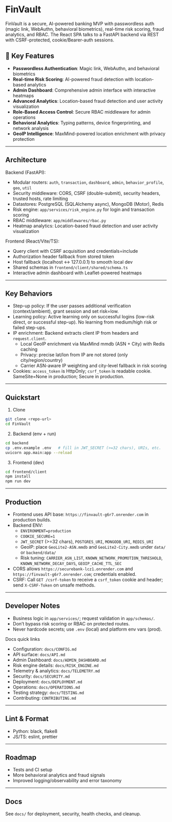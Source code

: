 # FinVault

FinVault is a secure, AI-powered banking MVP with passwordless auth (magic link, WebAuthn, behavioral biometrics), real-time risk scoring, fraud analytics, and RBAC. The React SPA talks to a FastAPI backend via REST with CSRF-protected, cookie/Bearer-auth sessions.

## 🚀 Key Features

- **Passwordless Authentication**: Magic link, WebAuthn, and behavioral biometrics
- **Real-time Risk Scoring**: AI-powered fraud detection with location-based analytics
- **Admin Dashboard**: Comprehensive admin interface with interactive heatmaps
- **Advanced Analytics**: Location-based fraud detection and user activity visualization
- **Role-Based Access Control**: Secure RBAC middleware for admin operations
- **Behavioral Analytics**: Typing patterns, device fingerprinting, and network analysis
- **GeoIP Intelligence**: MaxMind-powered location enrichment with privacy protection

---

## Architecture

Backend (FastAPI):

- Modular routers: `auth`, `transaction`, `dashboard`, `admin`, `behavior_profile`, `geo`, `util`
- Security middleware: CORS, CSRF (double-submit), security headers, trusted hosts, rate limiting
- Datastores: PostgreSQL (SQLAlchemy async), MongoDB (Motor), Redis
- Risk engine: `app/services/risk_engine.py` for login and transaction scoring
- RBAC middleware: `app/middlewares/rbac.py`
- Heatmap analytics: Location-based fraud detection and user activity visualization

Frontend (React/Vite/TS):

- Query client with CSRF acquisition and credentials=include
- Authorization header fallback from stored token
- Host fallback (localhost ↔ 127.0.0.1) to smooth local dev
- Shared schemas in `frontend/client/shared/schema.ts`
- Interactive admin dashboard with Leaflet-powered heatmaps

---

## Key Behaviors

- Step-up policy: If the user passes additional verification (context/ambient), grant session and set risk=low.
- Learning policy: Active learning only on successful logins (low-risk direct, or successful step-up). No learning from medium/high risk or failed step-ups.
- IP enrichment: Backend extracts client IP from headers and `request.client`.
  - Local GeoIP enrichment via MaxMind mmdb (ASN + City) with Redis caching
  - Privacy: precise lat/lon from IP are not stored (only city/region/country)
  - Carrier ASN-aware IP weighting and city-level fallback in risk scoring
- Cookies: `access_token` is HttpOnly; `csrf_token` is readable cookie. SameSite=None in production; Secure in production.

---

## Quickstart

1. Clone

```bash
git clone <repo-url>
cd FinVault
```

2. Backend (env + run)

```bash
cd backend
cp .env.example .env   # fill in JWT_SECRET (>=32 chars), URIs, etc.
uvicorn app.main:app --reload
```

3. Frontend (dev)

```bash
cd frontend/client
npm install
npm run dev
```

---

## Production

- Frontend uses API base: `https://finvault-g6r7.onrender.com` in production builds.
- Backend ENV:
  - `ENVIRONMENT=production`
  - `COOKIE_SECURE=1`
  - `JWT_SECRET` (>=32 chars), `POSTGRES_URI`, `MONGODB_URI`, `REDIS_URI`
  - GeoIP: place `GeoLite2-ASN.mmdb` and `GeoLite2-City.mmdb` under `data/` or `backend/data/`
  - Risk tuning: `CARRIER_ASN_LIST`, `KNOWN_NETWORK_PROMOTION_THRESHOLD`, `KNOWN_NETWORK_DECAY_DAYS`, `GEOIP_CACHE_TTL_SEC`
- CORS allows `https://securebank-lcz1.onrender.com` and `https://finvault-g6r7.onrender.com`; credentials enabled.
- CSRF: Call `GET /csrf-token` to receive a `csrf_token` cookie and header; send `X-CSRF-Token` on unsafe methods.

---

## Developer Notes

- Business logic in `app/services/`; request validation in `app/schemas/`.
- Don’t bypass risk scoring or RBAC on protected routes.
- Never hardcode secrets; use `.env` (local) and platform env vars (prod).

Docs quick links

- Configuration: `docs/CONFIG.md`
- API surface: `docs/API.md`
- Admin Dashboard: `docs/ADMIN_DASHBOARD.md`
- Risk engine details: `docs/RISK_ENGINE.md`
- Telemetry & analytics: `docs/TELEMETRY.md`
- Security: `docs/SECURITY.md`
- Deployment: `docs/DEPLOYMENT.md`
- Operations: `docs/OPERATIONS.md`
- Testing strategy: `docs/TESTING.md`
- Contributing: `CONTRIBUTING.md`

---

## Lint & Format

- Python: black, flake8
- JS/TS: eslint, prettier

---

## Roadmap

- Tests and CI setup
- More behavioral analytics and fraud signals
- Improved logging/observability and error taxonomy

---

## Docs

See `docs/` for deployment, security, health checks, and cleanup.
